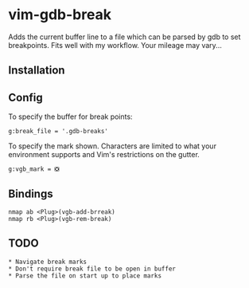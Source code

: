 # vim-gdb-break

Adds the current buffer line to a file which can be parsed by gdb to set breakpoints.  Fits well with my workflow. Your
mileage may vary...

## Installation


## Config

To specify the buffer for break points:

```vim
g:break_file = '.gdb-breaks'
```

To specify the mark shown.  Characters are limited to what your environment supports and Vim's restrictions on the
gutter.

```vim
g:vgb_mark = ❎
```

## Bindings

```vim
nmap ab <Plug>(vgb-add-brreak)
nmap rb <Plug>(vgb-rem-break)
```

## TODO

	* Navigate break marks
	* Don't require break file to be open in buffer
	* Parse the file on start up to place marks
